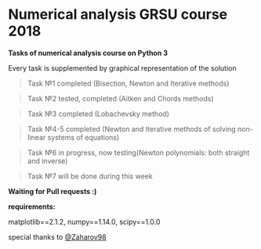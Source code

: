 # Numerical analysis GRSU course 2018

**Tasks of numerical analysis course on Python 3**

Every task is supplemented by graphical representation of the solution

> Task №1 completed (Bisection, Newton and Iterative methods)

> Task №2 tested, completed (Aitken and Chords methods)

> Task №3 completed (Lobachevsky method)

> Task №4-5 completed (Newton and Iterative methods of solving non-linear systems of equations)

> Task №6  in progress, now testing(Newton polynomials: both straight and inverse)

> Task №7 will be done during this week

**Waiting for Pull requests :)**

**requirements:**

matplotlib==2.1.2,
numpy==1.14.0,
scipy==1.0.0


special thanks to  [@Zaharov98](https://github.com/Zaharov98)

